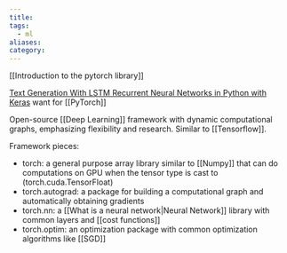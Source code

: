 ```yaml
---
title: 
tags:
  - ml
aliases: 
category:
---
```

[[Introduction to the pytorch library]]

[Text Generation With LSTM Recurrent Neural Networks in Python with Keras](https://machinelearningmastery.com/text-generation-lstm-recurrent-neural-networks-python-keras/) want for [[PyTorch]]

Open-source [[Deep Learning]] framework with dynamic computational graphs, emphasizing flexibility and research. Similar to [[Tensorflow]].

Framework pieces:
- torch: a general purpose array library similar to [[Numpy]] that can do computations on GPU when the tensor type is cast to (torch.cuda.TensorFloat)
- torch.autograd: a package for building a computational graph and automatically obtaining gradients
- torch.nn: a [[What is a neural network|Neural Network]] library with common layers and [[cost functions]]
- torch.optim: an optimization package with common optimization algorithms like [[SGD]]

